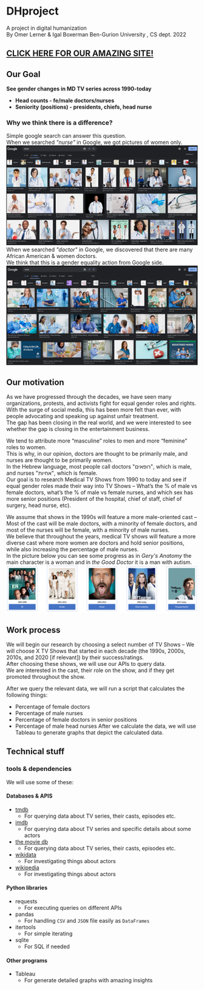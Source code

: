 # DHproject
A project in digital humanization  
By Omer Lerner & Igal Boxerman Ben-Gurion University , CS dept. 2022

## [CLICK HERE FOR OUR AMAZING SITE!](https://omerler16.wixsite.com/digitalhumanities)

## Our Goal 
**See gender changes in MD TV series across 1990-today**
- **Head counts - fe/male doctors/nurses**
- **Seniority (positions) - presidents, chiefs, head nurse**    
### Why we think there is a difference?
Simple google search can answer this question.  
When we searched _"nurse"_ in Google, we got pictures of women only.  
![](resources/google_doctor.png)  
When we searched _"doctor"_ in Google, we discovered that there are many African American & women doctors.    
We think that this is a gender equality action from Google side.  
![](resources/google_nurse.png)  
## Our motivation
As we have progressed through the decades, we have seen many organizations, protests, and activists fight for equal gender roles and rights.  
With the surge of social media, this has been more felt than ever, with people advocating and speaking up against unfair treatment.  
The gap has been closing in the real world, and we were interested to see whether the gap is closing in the entertainment business.  

We tend to attribute more “masculine” roles to men and more “feminine” roles to women.  
This is why, in our opinion, doctors are thought to be primarily male, and nurses are thought to be primarily women.   
In the Hebrew language, most people call doctors "רופאים", which is male, and nurses "אחיות", which is female.   
Our goal is to research Medical TV Shows from 1990 to today and see if equal gender roles made their way into TV Shows – What’s the % of male vs female doctors, what’s the % of male vs female nurses, and which sex has more senior positions (President of the hospital, chief of staff, chief of surgery, head nurse, etc).

We assume that shows in the 1990s will feature a more male-oriented cast – Most of the cast will be male doctors, with a minority of female doctors, and most of the nurses will be female, with a minority of male nurses.  
We believe that throughout the years, medical TV shows will feature a more diverse cast where more women are doctors and hold senior positions, while also increasing the percentage of male nurses.  
In the picture below you can see some progress as in _Gery's Anatomy_ the main character is a woman and in _the Good Doctor_ it is a man with autism.
![](resources/TV_series_posters.png)

## Work process
We will begin our research by choosing a select number of TV Shows – We will choose X TV Shows that started in each decade (the 1990s, 2000s, 2010s, and 2020 [if relevant]) by their success/ratings.   
After choosing these shows, we will use our APIs to query data.  
We are interested in the cast, their role on the show, and if they get promoted throughout the show.   

After we query the relevant data, we will run a script that calculates the following things:
-	Percentage of female doctors
-	Percentage of male nurses
-	Percentage of female doctors in senior positions
-	Percentage of male head nurses
After we calculate the data, we will use Tableau to generate graphs that depict the calculated data.

## Technical stuff
### tools & dependencies
We will use some of these:
#### Databases & APIS
- [tmdb](https://www.themoviedb.org/)
  - For querying data about TV series, their casts, episodes etc.
- [imdb](https://developer.imdb.com/)
  - For querying data about TV series and specific details about some actors
- [the movie db](https://www.themoviedb.org/documentation/api)
  - For querying data about TV series, their casts, episodes etc.
- [wikidata](https://www.wikidata.org/wiki/Wikidata:Main_Page)
  - For investigating things about actors
- [wikipedia](https://en.wikipedia.org/wiki/Main_Page)
  - For investigating things about actors

#### Python libraries
- requests
  - For executing queries on different APIs
- pandas
  - For handling `CSV` and `JSON` file easily as `DataFrames`
- itertools
  - For simple iterating
- sqlite
  - For SQL if needed
#### Other programs
- Tableau
  - For generate detailed graphs with amazing insights